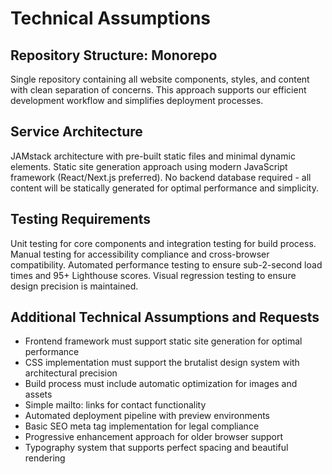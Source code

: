 # Technical Assumptions

## Repository Structure: Monorepo
Single repository containing all website components, styles, and content with clean separation of concerns. This approach supports our efficient development workflow and simplifies deployment processes.

## Service Architecture
JAMstack architecture with pre-built static files and minimal dynamic elements. Static site generation approach using modern JavaScript framework (React/Next.js preferred). No backend database required - all content will be statically generated for optimal performance and simplicity.

## Testing Requirements
Unit testing for core components and integration testing for build process. Manual testing for accessibility compliance and cross-browser compatibility. Automated performance testing to ensure sub-2-second load times and 95+ Lighthouse scores. Visual regression testing to ensure design precision is maintained.

## Additional Technical Assumptions and Requests
- Frontend framework must support static site generation for optimal performance
- CSS implementation must support the brutalist design system with architectural precision
- Build process must include automatic optimization for images and assets
- Simple mailto: links for contact functionality
- Automated deployment pipeline with preview environments
- Basic SEO meta tag implementation for legal compliance
- Progressive enhancement approach for older browser support
- Typography system that supports perfect spacing and beautiful rendering

